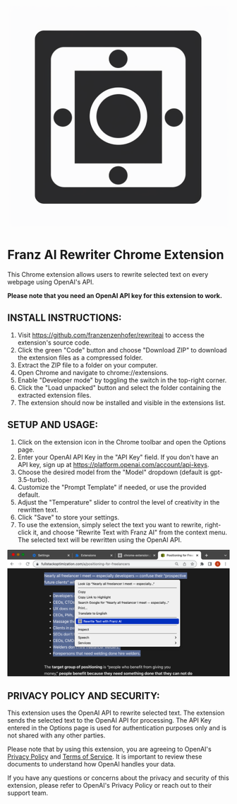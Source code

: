 ![Franz AI Rewriter Chrome Extension Logo](logo.png)

Franz AI Rewriter Chrome Extension
==================================

This Chrome extension allows users to rewrite selected text on every webpage using OpenAI's API.

**Please note that you need an OpenAI API key for this extension to work.**

INSTALL INSTRUCTIONS:
---------------------

1.  Visit <https://github.com/franzenzenhofer/rewriteai> to access the extension's source code.
2.  Click the green "Code" button and choose "Download ZIP" to download the extension files as a compressed folder.
3.  Extract the ZIP file to a folder on your computer.
4.  Open Chrome and navigate to chrome://extensions.
5.  Enable "Developer mode" by toggling the switch in the top-right corner.
6.  Click the "Load unpacked" button and select the folder containing the extracted extension files.
7.  The extension should now be installed and visible in the extensions list.

SETUP AND USAGE:
----------------

1.  Click on the extension icon in the Chrome toolbar and open the Options page.
2.  Enter your OpenAI API Key in the "API Key" field. If you don't have an API key, sign up at <https://platform.openai.com/account/api-keys>.
3.  Choose the desired model from the "Model" dropdown (default is gpt-3.5-turbo).
4.  Customize the "Prompt Template" if needed, or use the provided default.
5.  Adjust the "Temperature" slider to control the level of creativity in the rewritten text.
6.  Click "Save" to store your settings.
7.  To use the extension, simply select the text you want to rewrite, right-click it, and choose "Rewrite Text with Franz AI" from the context menu. The selected text will be rewritten using the OpenAI API.

![Mouse Menu Franz AI](preview.png)

PRIVACY POLICY AND SECURITY:
----------------------------

This extension uses the OpenAI API to rewrite selected text. The extension sends the selected text to the OpenAI API for processing. The API Key entered in the Options page is used for authentication purposes only and is not shared with any other parties.

Please note that by using this extension, you are agreeing to OpenAI's [Privacy Policy](https://openai.com/policies/privacy-policy) and [Terms of Service](https://platform.openai.com/docs/terms-of-service). It is important to review these documents to understand how OpenAI handles your data.

If you have any questions or concerns about the privacy and security of this extension, please refer to OpenAI's Privacy Policy or reach out to their support team.